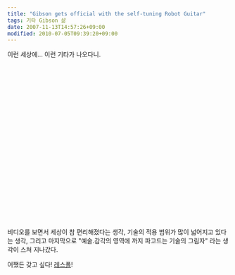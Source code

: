 ```yaml
---
title: "Gibson gets official with the self-tuning Robot Guitar"
tags: 기타 Gibson 삶
date: 2007-11-13T14:57:26+09:00
modified: 2010-07-05T09:39:20+09:00
---
```

이런 세상에... 이런 기타가 나오다니.

<div class="tac">
<object width="425" height="355"><param name="movie" value="http://www.youtube.com/v/WetVXbYRfWk&amp;rel=1&amp;border=0">
<param name="wmode" value="transparent">
<embed src="http://www.youtube.com/v/WetVXbYRfWk&amp;rel=1&amp;border=0" type="application/x-shockwave-flash" wmode="transparent" width="425" height="355"></embed></object>
</div>

비디오를 보면서 세상이 참 편리해졌다는 생각, 기술의 적용 범위가 많이
넓어지고 있다는 생각, 그리고 마지막으로 "예술.감각의 영역에 까지
파고드는 기술의 그림자" 라는 생각이 스쳐 지나갔다.

어쨌든 갖고 싶다! [레스폴](https://en.wikipedia.org/wiki/Gibson_Les_Paul)!

